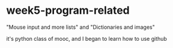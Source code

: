week5-program-related
=====================

"Mouse input and more lists" and "Dictionaries and images"

it's python class of mooc, and I began to  learn how to use github  

